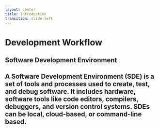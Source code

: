 ```yaml
---
layout: center
title: Introduction
transition: slide-left
---
```


# <div>Development Workflow</div>

## <div v-click.show="1" class="ml-3">Software Development Environment</div>

## <div v-click.show="2" class="ml-5 pt-3">A Software Development Environment (SDE) is a set of tools and processes used to create, test, and debug software. It includes hardware, software tools like code editors, compilers, debuggers, and version control systems. SDEs can be local, cloud-based, or command-line based.</div>
